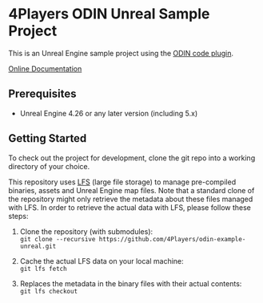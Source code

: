 # 4Players ODIN Unreal Sample Project

This is an Unreal Engine sample project using the [ODIN code plugin](https://github.com/4Players/odin-sdk-unreal).

[Online Documentation](https://www.4players.io/developers)

## Prerequisites

- Unreal Engine 4.26 or any later version (including 5.x)

## Getting Started

To check out the project for development, clone the git repo into a working directory of your choice.

This repository uses [LFS](https://git-lfs.github.com) (large file storage) to manage pre-compiled binaries, assets and Unreal Engine map files. Note that a standard clone of the repository might only retrieve the metadata about these files managed with LFS. In order to retrieve the actual data with LFS, please follow these steps:

1. Clone the repository (with submodules):  
   `git clone --recursive https://github.com/4Players/odin-example-unreal.git`

2. Cache the actual LFS data on your local machine:  
   `git lfs fetch`

3. Replaces the metadata in the binary files with their actual contents:  
   `git lfs checkout`
